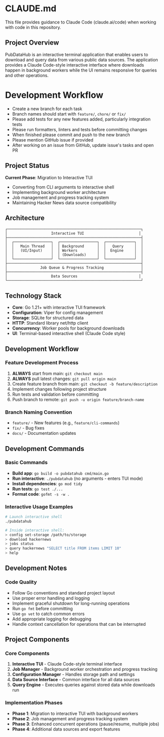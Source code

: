 # CLAUDE.md

This file provides guidance to Claude Code (claude.ai/code) when working with code in this repository.

## Project Overview

PubDataHub is an interactive terminal application that enables users to download and query data from various public data sources. The application provides a Claude Code-style interactive interface where downloads happen in background workers while the UI remains responsive for queries and other operations.

# Development Workflow
- Create a new branch for each task
- Branch names should start with `feature/`, `chore/` or `fix/`
- Please add tests for any new features added, particularly integration tests
- Please run formatters, linters and tests before committing changes
- When finished please commit and push to the new branch
- Please mention GitHub issue if provided
- After working on an issue from GitHub, update issue's tasks and open PR

## Project Status

**Current Phase**: Migration to Interactive TUI
- Converting from CLI arguments to interactive shell
- Implementing background worker architecture
- Job management and progress tracking system
- Maintaining Hacker News data source compatibility

## Architecture

```
┌─────────────────────────────────────────────────────────────┐
│                    Interactive TUI                         │
├─────────────────────────────────────────────────────────────┤
│  ┌─────────────────┐  ┌─────────────────┐  ┌─────────────┐  │
│  │   Main Thread   │  │ Background      │  │   Query     │  │
│  │   (UI/Input)    │  │ Workers         │  │  Engine     │  │
│  │                 │  │ (Downloads)     │  │             │  │
│  └─────────────────┘  └─────────────────┘  └─────────────┘  │
├─────────────────────────────────────────────────────────────┤
│               Job Queue & Progress Tracking                 │
├─────────────────────────────────────────────────────────────┤
│                    Data Sources                            │
└─────────────────────────────────────────────────────────────┘
```

## Technology Stack

- **Core**: Go 1.21+ with interactive TUI framework
- **Configuration**: Viper for config management
- **Storage**: SQLite for structured data
- **HTTP**: Standard library net/http client
- **Concurrency**: Worker pools for background downloads
- **UI**: Terminal-based interactive shell (Claude Code style)

## Development Workflow

### Feature Development Process
1. **ALWAYS** start from main: `git checkout main`
2. **ALWAYS** pull latest changes: `git pull origin main`
3. Create feature branch from main: `git checkout -b feature/description`
4. Implement changes following project structure
5. Run tests and validation before committing
6. Push branch to remote: `git push -u origin feature/branch-name`

### Branch Naming Convention
- `feature/` - New features (e.g., `feature/cli-commands`)
- `fix/` - Bug fixes
- `docs/` - Documentation updates

## Development Commands

### Basic Commands
- **Build app**: `go build -o pubdatahub cmd/main.go`
- **Run interactive**: `./pubdatahub` (no arguments - enters TUI mode)
- **Install dependencies**: `go mod tidy`
- **Run tests**: `go test ./...`
- **Format code**: `gofmt -s -w .`

### Interactive Usage Examples
```bash
# Launch interactive shell
./pubdatahub

# Inside interactive shell:
> config set-storage /path/to/storage
> download hackernews
> jobs status
> query hackernews "SELECT title FROM items LIMIT 10"
> help
```

## Development Notes

### Code Quality
- Follow Go conventions and standard project layout
- Use proper error handling and logging
- Implement graceful shutdown for long-running operations
- Run `go fmt` before committing
- Use `go vet` to catch common errors
- Add appropriate logging for debugging
- Handle context cancellation for operations that can be interrupted

## Project Components

### Core Components
1. **Interactive TUI** - Claude Code-style terminal interface
2. **Job Manager** - Background worker orchestration and progress tracking
3. **Configuration Manager** - Handles storage path and settings
4. **Data Source Interface** - Common interface for all data sources
5. **Query Engine** - Executes queries against stored data while downloads run

### Implementation Phases
- **Phase 1**: Migration to interactive TUI with background workers
- **Phase 2**: Job management and progress tracking system
- **Phase 3**: Enhanced concurrent operations (pause/resume, multiple jobs)
- **Phase 4**: Additional data sources and export features
